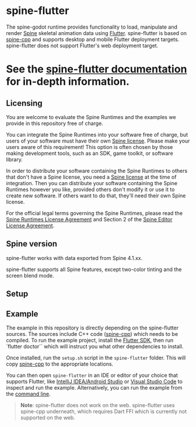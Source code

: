 # spine-flutter

The spine-godot runtime provides functionality to load, manipulate and render [Spine](http://esotericsoftware.com) skeletal animation data using [Flutter](https://flutter.dev/). spine-flutter is based on [spine-cpp](../spine-cpp) and supports desktop and mobile Flutter deployment targets. spine-flutter does not support Flutter's web deployment target.

# See the [spine-flutter documentation](http://esotericsoftware.com/spine-flutter) for in-depth information.

## Licensing

You are welcome to evaluate the Spine Runtimes and the examples we provide in this repository free of charge.

You can integrate the Spine Runtimes into your software free of charge, but users of your software must have their own [Spine license](https://esotericsoftware.com/spine-purchase). Please make your users aware of this requirement! This option is often chosen by those making development tools, such as an SDK, game toolkit, or software library.

In order to distribute your software containing the Spine Runtimes to others that don't have a Spine license, you need a [Spine license](https://esotericsoftware.com/spine-purchase) at the time of integration. Then you can distribute your software containing the Spine Runtimes however you like, provided others don't modify it or use it to create new software. If others want to do that, they'll need their own Spine license.

For the official legal terms governing the Spine Runtimes, please read the [Spine Runtimes License Agreement](http://esotericsoftware.com/spine-runtimes-license) and Section 2 of the [Spine Editor License Agreement](http://esotericsoftware.com/spine-editor-license#s2).

## Spine version

spine-flutter works with data exported from Spine 4.1.xx.

spine-flutter supports all Spine features, except two-color tinting and the screen blend mode.

## Setup

## Example
The example in this repository is directly depending on the spine-flutter sources. The sources include C++ code ([spine-cpp](../spine-cpp)) which needs to be compiled. To run the example project, install the [Flutter SDK](https://docs.flutter.dev/get-started/install), then run `flutter doctor`` which will instruct you what other dependencies to install.

Once installed, run the `setup.sh` script in the `spine-flutter` folder. This will copy [spine-cpp](../spine-cpp) to the appropriate locations.

You can then open `spine-flutter` in an IDE or editor of your choice that supports Flutter, like [IntelliJ IDEA/Android Studio](https://docs.flutter.dev/get-started/editor?tab=androidstudio) or [Visual Studio Code](https://docs.flutter.dev/get-started/editor?tab=vscode) to inspect and run the example. Alternatively, you can run the example from the [command line](https://docs.flutter.dev/get-started/test-drive?tab=terminal).

> **Note**: spine-flutter does not work on the web. spine-flutter uses spine-cpp underneath, which requires Dart FFI which is currently not supported on the web.  